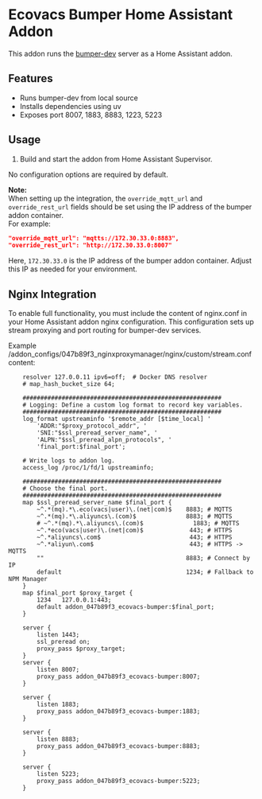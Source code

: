 # Ecovacs Bumper Home Assistant Addon

This addon runs the [bumper-dev](https://github.com/pikeman20/bumper-dev) server as a Home Assistant addon.

## Features

- Runs bumper-dev from local source
- Installs dependencies using uv
- Exposes port 8007, 1883, 8883, 1223, 5223

## Usage

1. Build and start the addon from Home Assistant Supervisor.

No configuration options are required by default.

**Note:**  
When setting up the integration, the `override_mqtt_url` and `override_rest_url` fields should be set using the IP address of the bumper addon container.  
For example:  
```json
"override_mqtt_url": "mqtts://172.30.33.0:8883",
"override_rest_url": "http://172.30.33.0:8007"
```
Here, `172.30.33.0` is the IP address of the bumper addon container. Adjust this IP as needed for your environment.

## Nginx Integration

To enable full functionality, you must include the content of nginx.conf
in your Home Assistant addon nginx configuration. This configuration sets up stream proxying and port routing for bumper-dev services.

Example /addon_configs/047b89f3_nginxproxymanager/nginx/custom/stream.conf content:
```
    resolver 127.0.0.11 ipv6=off;  # Docker DNS resolver
    # map_hash_bucket_size 64;

    ########################################################
    # Logging: Define a custom log format to record key variables.
    ########################################################
    log_format upstreaminfo '$remote_addr [$time_local] '
        'ADDR:"$proxy_protocol_addr", '
        'SNI:"$ssl_preread_server_name", '
        'ALPN:"$ssl_preread_alpn_protocols", '
        'final_port:$final_port';

    # Write logs to addon log.
    access_log /proc/1/fd/1 upstreaminfo;

    ########################################################
    # Choose the final port.
    ########################################################
    map $ssl_preread_server_name $final_port {
        ~^.*(mq).*\.eco(vacs|user)\.(net|com)$    8883; # MQTTS
        ~^.*(mq).*\.aliyuncs\.(com)$              8883; # MQTTS
        # ~^.*(mq).*\.aliyuncs\.(com)$              1883; # MQTTS
        ~^.*eco(vacs|user)\.(net|com)$             443; # HTTPS
        ~^.*aliyuncs\.com$                         443; # HTTPS
        ~^.*aliyun\.com$                           443; # HTTPS -> MQTTS
		""                                        8883; # Connect by IP
        default                                   1234; # Fallback to NPM Manager
    }
    map $final_port $proxy_target {
        1234   127.0.0.1:443;
        default addon_047b89f3_ecovacs-bumper:$final_port;
    }

    server {
        listen 1443;
        ssl_preread on;
        proxy_pass $proxy_target;
    }
    server {
        listen 8007;
        proxy_pass addon_047b89f3_ecovacs-bumper:8007;
    }

    server {
        listen 1883;
        proxy_pass addon_047b89f3_ecovacs-bumper:1883;
    }

    server {
        listen 8883;
        proxy_pass addon_047b89f3_ecovacs-bumper:8883;
    }

    server {
        listen 5223;
        proxy_pass addon_047b89f3_ecovacs-bumper:5223;
    }
```